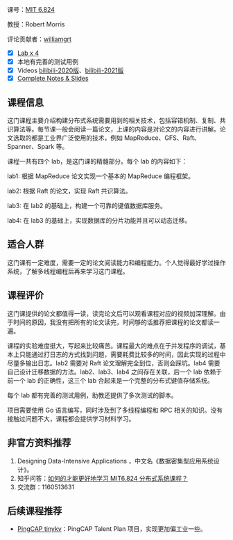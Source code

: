 课号：[MIT 6.824](https://pdos.csail.mit.edu/6.824/index.html) 

教授：Robert Morris

评论贡献者：[williamgrt](https://github.com/williamgrt)

- [x] [Lab x 4](https://pdos.csail.mit.edu/6.824/labs/lab-mr.html)
- [x] 本地有完善的测试用例
- [x] Videos [bilibili-2020版](https://www.bilibili.com/video/BV1R7411t71W)、[bilibili-2021版](https://www.bilibili.com/video/BV16f4y1z7kn)
- [x] [Complete Notes & Slides](https://pdos.csail.mit.edu/6.824/schedule.html)

## 课程信息

这门课程主要介绍构建分布式系统需要用到的相关技术，包括容错机制、复制、共识算法等。每节课一般会阅读一篇论文，上课的内容是对论文的内容进行讲解。论文选取的都是工业界广泛使用的技术，例如 MapReduce、GFS、Raft、Spanner、Spark 等。

课程一共有四个 lab，是这门课的精髓部分。每个 lab 的内容如下：

lab1: 根据 MapReduce 论文实现一个基本的 MapReduce 编程框架。

lab2: 根据 Raft 的论文，实现 Raft 共识算法。

lab3: 在 lab2 的基础上，构建一个可靠的键值数据库服务。

lab4: 在 lab3 的基础上，实现数据库的分片功能并且可以动态迁移。

## 适合人群

这门课有一定难度，需要一定的论文阅读能力和编程能力。个人觉得最好学过操作系统，了解多线程编程后再来学习这门课程。

## 课程评价

这门课提供的论文都值得一读，读完论文后可以观看课程对应的视频加深理解。由于时间的原因，我没有把所有的论文读完，时间够的话推荐把课程的论文都读一遍。

课程的实验难度挺大，写起来比较痛苦。课程最大的难点在于并发程序的调试，基本上只能通过打日志的方式找到问题，需要耗费比较多的时间，因此实现的过程中尽量多输出日志。lab2 需要对 Raft 论文理解完全到位，否则会踩坑。lab4 需要自己设计迁移数据的方法。lab2、lab3、lab4 之间存在关联，后一个 lab 依赖于前一个 lab 的正确性，这三个 lab 合起来是一个完整的分布式键值存储系统。

每个 lab 都有完善的测试用例，助教还提供了多次测试的脚本。

项目需要使用 Go 语言编写，同时涉及到了多线程编程和 RPC 相关的知识。没有接触过问题不大，课程都会提供学习材料学习。

## 非官方资料推荐

1. Designing Data-Intensive Applications ，中文名《数据密集型应用系统设计》。
2. 知乎问答：[如何的才能更好地学习 MIT6.824 分布式系统课程？](https://www.zhihu.com/question/29597104)
3. 交流群：1160513631

## 后续课程推荐

- [PingCAP tinykv](https://university.pingcap.com/talent-plan/implement-a-mini-distributed-relational-database)：PingCAP Talent Plan 项目，实现更加偏工业一些。


